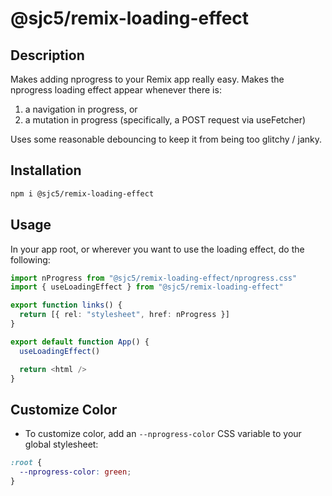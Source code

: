 # @sjc5/remix-loading-effect

## Description

Makes adding nprogress to your Remix app really easy. Makes the nprogress loading effect appear whenever there is:

1. a navigation in progress, or
2. a mutation in progress (specifically, a POST request via useFetcher)

Uses some reasonable debouncing to keep it from being too glitchy / janky.

## Installation

```sh
npm i @sjc5/remix-loading-effect
```

## Usage

In your app root, or wherever you want to use the loading effect, do the following:

```ts
import nProgress from "@sjc5/remix-loading-effect/nprogress.css"
import { useLoadingEffect } from "@sjc5/remix-loading-effect"

export function links() {
  return [{ rel: "stylesheet", href: nProgress }]
}

export default function App() {
  useLoadingEffect()

  return <html />
}
```

## Customize Color

- To customize color, add an `--nprogress-color` CSS variable to your global stylesheet:

```css
:root {
  --nprogress-color: green;
}
```
